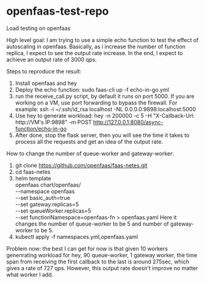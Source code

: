 # openfaas-test-repo
Load testing on openfaas

High level goal: I am trying to use a simple echo function to test the effect of autoscaling in openfaas. Basically, as i 
increase the number of function replica, I expect to see the output rate increase. In the end, I expect to achieve an output rate of 3000 qps.

Steps to reproduce the result:
1. Install openfaas and hey
2. Deploy the echo function: sudo faas-cli up -f echo-in-go.yml
3. run the receive_call.py script, by default it runs on port 5000. If you are working on a VM, use port forwarding to bypass
the firewall. For example: ssh -i ~/.ssh/id_rsa localhost -NL 0.0.0.0:9898:localhost:5000
4. Use hey to generate workload: 
hey -n 200000 -c 5  -H "X-Callback-Url: http://VM's IP:9898" -m POST http://127.0.0.1:8080/async-function/echo-in-go
5. After done, stop the flask server, then you will see the time it takes to process all the requests and get an idea of the 
output rate. 

How to change the number of queue-worker and gateway-worker:
1. git clone https://github.com/openfaas/faas-netes.git
2. cd faas-netes
3. helm template \
  openfaas chart/openfaas/ \
  --namespace openfaas \
  --set basic_auth=true \
  --set gateway.replicas=5\
  --set queueWorker.replicas=5\
  --set functionNamespace=openfaas-fn > openfaas.yaml
Here it changes the number of queue-worker to be 5 and number of gateway-worker to be 5. 
4. kubectl apply -f namespaces.yml,openfaas.yaml


Problem now: 
the best I can get for now is that given 10 workers genenrating workload for hey, 90 queue-worker, 1 gateway worker, the time span from receiving the first callback to the last is around 275sec, which gives a rate of 727 qps. However, this output rate doesn't improve no matter what worker I add. 
